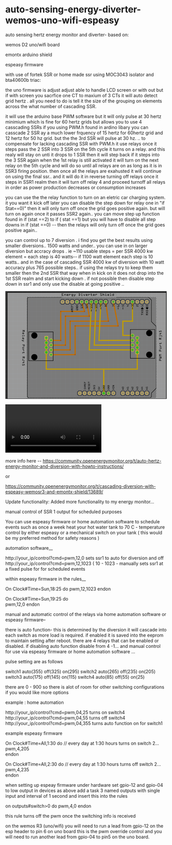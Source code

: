 # auto-sensing-energy-diverter-wemos-uno-wifi-espeasy

auto sensing   hertz  energy monitor  and diverter-  based on: 

wemos D2 uno/wifi  board

emontx arduino shield

espeasy firmware

with use of fortek SSR or home made ssr using MOC3043 isolator and bta40600b triac:

 the  uno firmware  is adjust adjust able to handle LCD screen or with out but if with screen you sacrfice one CT to maxium of 3 CTs
 it will auto detect  grid hertz .  all you need to do is tell it  the size of the grouping on elements across the what number of  cascading SSR.
 
 it will use  the arduino base PWM software  but it will only pulse at 30 hertz minimium which is fine for 60 hertz grids  but allows you to use 4 casscading  SSRs
 if you using PWM.h  found in ardino libary   you can casscade 2 SSR ay a much lower frquency  of 15 hertz for 60hertz grid and 12 hertz for  50 hz grid.   but the  the 3rd SSR will pulse at 30 hz.
..  to compensate for lacking cascading  SSR with PWM.h  it  use  relays once it steps pass the 2 SSR into 3 SSR  on the 5th cycle it turns on a relay.   and this  realy will stay on unti it drops to 1 SSR  then it will step back
if it steps into the  3 SSR again when  the  1st relay is still activated it will turn on the next relay on the 5th cycle  and  will do so until all relays are on  as long as it is in SSR3  firing position. then once all the relays are exahusted  it will continue on using the final ssr.. and it will do it in reverse turning off relays once it steps in SSR1 realm then it will turn off  relay 4  and proceed  turnoff  all relays  in order  as power production  decreases or consumption increases 

you can use the  the relay function to turn on an eletric car charging system.  it you want it  kick off later you can disable the step down for  relay one  in "if Stat==0)"    then it will only turn off once the grid goes positive again. but will  turn on again once it  passes  SSR2  again.. you can move   step up function found in if (stat ==2)  to  if ( stat ==1)   but you will have to disable all step downs in  if (stat ==0) --  then the relays will only turn off once the grid goes  positive again..

you can control up to 7 diversion .  i find you get the best results using smaller diversions.. 1500 watts and under.. you can use in on larger   diversion but accracy drops .  ie ~110 usable steps =  per SSR  4000 kw element =  each step is  40 watts--   if 1100 watt element  each step is 10 watts..  and in the case of cascading  SSR  4000 kw of diversion with 10 watt accuracy   plus 765 possible steps..    if using the relays  try to keep them smaller then the 2nd SSR that way  when in kick on it does not drop into the 1st SSR realm and start kicking down . if not possible then disable  step down in ssr1 and only use the  disable at  going positive ..



![daughter shield for emontx shield ](https://github.com/krywenko/energy-monitor-and-diverter-espeasy/blob/master/energydivertershield.png)


![movie of data sent to the espeasy firmware](https://raw.githubusercontent.com/krywenko/energy-monitor-and-diverter-espeasy/master/simplescreenrecorder-111.mp4)


 
more info here -- https://community.openenergymonitor.org/t/auto-hertz-energy-monitor-and-diversion-with-howto-instructions/

or

https://community.openenergymonitor.org/t/cascading-diversion-with-espeasy-wemosr3-and-emontx-shield/13689/

Update functionality:
Added more functionality to my energy monitor…

manual control of SSR 1 output for scheduled purposes

You can use espeasy firmware or home automation software to schedule events such as once a week heat your hot water tank to 70 C - temperature control by either espeasy or a mechanical switch on your tank ( this would be my preferred method for safety reasons )

automation software__

http://your_ip/control?cmd=pwm,12,0           sets ssr1 to auto for diversion and off
http://your_ip/control?cmd=pwm,12,1023      (  10 - 1023 - manually sets ssr1 at a fixed pulse for  for scheduled events

within espeasy firmware in the rules__

 On Clock#Time=Sun,18:25 do 
  pwm,12,1023
 endon

 On Clock#Time=Sun,19:25 do  
  pwm,12,0
 endon

manual and automatic control of the relays via home automation software or espeasy firmware–

there is auto function- this is determined by the diversion it will cascade into each switch as more load is required. if enabled it is saved into the eeprom to maintain setting after reboot. there are 4 relays that can be enabled or disabled. if disabling auto function disable from 4 -1…
and manual control for use via espeasy firmware or home automation software …

pulse setting are as follows

switch1  auto(355) off(325) on(295)
switch2  auto(265) off(235) on(205)
switch3  auto(175) off(145) on(115)
switch4 auto(85) off(55)  on(25)

there are 0 - 900 so there is alot of room for other switching configurations if you would like more options

example :
home automation

http://your_ip/control?cmd=pwm,04,25   turns on switch4 
http://your_ip/control?cmd=pwm,04,55   turns off switch4
http://your_ip/control?cmd=pwm,04,355   turns auto function on for switch1

example espeasy firmware

On Clock#Time=All,1:30 do   // every day at 1:30 hours  turns on  switch 2...
  pwm,4,205  
 endon

On Clock#Time=All,2:30 do   // every day at 1:30 hours  turns off  switch 2...
  pwm,4,235  
 endon

when setting up espeay firmware under hardware set gpio-12 and gpio-04 to low output
in devices as above add a task 3 named outputs with single input and interval of 1 second
and insert this into the rules

on outputs#switch>0 do
pwm,4,0
endon

this rule turns off the pwm once the switching info is received

on the wemos R3 (uno/wifi)
you will need to run a lead from gpio-12 on the esp header to pin 6 on uno board this is the pwm override control
and you will need to run another lead from gpio-04 to pin5 on the uno board.
